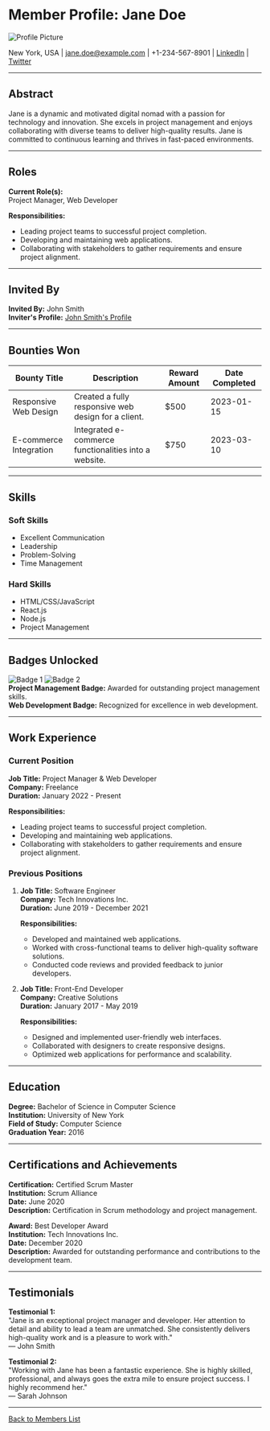 # Member Profile: Jane Doe

![Profile Picture](https://encrypted-tbn0.gstatic.com/images?q=tbn:ANd9GcTIyoaBzJzV8mO-SFaRj06pSfkswKAd22oBww&s)
  
New York, USA | jane.doe@example.com | +1-234-567-8901 | [LinkedIn](https://linkedin.com/in/janedoe) | [Twitter](https://twitter.com/janedoe)

---

## Abstract

Jane is a dynamic and motivated digital nomad with a passion for technology and innovation. She excels in project management and enjoys collaborating with diverse teams to deliver high-quality results. Jane is committed to continuous learning and thrives in fast-paced environments.

---

## Roles

**Current Role(s):**  
Project Manager, Web Developer

**Responsibilities:**
- Leading project teams to successful project completion.
- Developing and maintaining web applications.
- Collaborating with stakeholders to gather requirements and ensure project alignment.

---

## Invited By

**Invited By:** John Smith  
**Inviter's Profile:** [John Smith's Profile](https://example.com/john_smith_profile)

---

## Bounties Won

| Bounty Title               | Description                                            | Reward Amount | Date Completed |
|----------------------------|--------------------------------------------------------|---------------|----------------|
| Responsive Web Design      | Created a fully responsive web design for a client.    | $500          | 2023-01-15     |
| E-commerce Integration     | Integrated e-commerce functionalities into a website.  | $750          | 2023-03-10     |

---

## Skills

### Soft Skills

- Excellent Communication
- Leadership
- Problem-Solving
- Time Management

### Hard Skills

- HTML/CSS/JavaScript
- React.js
- Node.js
- Project Management

---

## Badges Unlocked

![Badge 1](https://example.com/badge_project_management.png) ![Badge 2](https://example.com/badge_web_development.png)  
**Project Management Badge:** Awarded for outstanding project management skills.  
**Web Development Badge:** Recognized for excellence in web development.

---

## Work Experience

### Current Position

**Job Title:** Project Manager & Web Developer  
**Company:** Freelance  
**Duration:** January 2022 - Present

**Responsibilities:**
- Leading project teams to successful project completion.
- Developing and maintaining web applications.
- Collaborating with stakeholders to gather requirements and ensure project alignment.

### Previous Positions

1. **Job Title:** Software Engineer  
   **Company:** Tech Innovations Inc.  
   **Duration:** June 2019 - December 2021

   **Responsibilities:**
   - Developed and maintained web applications.
   - Worked with cross-functional teams to deliver high-quality software solutions.
   - Conducted code reviews and provided feedback to junior developers.

2. **Job Title:** Front-End Developer  
   **Company:** Creative Solutions  
   **Duration:** January 2017 - May 2019

   **Responsibilities:**
   - Designed and implemented user-friendly web interfaces.
   - Collaborated with designers to create responsive designs.
   - Optimized web applications for performance and scalability.

---

## Education

**Degree:** Bachelor of Science in Computer Science  
**Institution:** University of New York  
**Field of Study:** Computer Science  
**Graduation Year:** 2016

---

## Certifications and Achievements

**Certification:** Certified Scrum Master  
**Institution:** Scrum Alliance  
**Date:** June 2020  
**Description:** Certification in Scrum methodology and project management.

**Award:** Best Developer Award  
**Institution:** Tech Innovations Inc.  
**Date:** December 2020  
**Description:** Awarded for outstanding performance and contributions to the development team.

---

## Testimonials

**Testimonial 1:**  
"Jane is an exceptional project manager and developer. Her attention to detail and ability to lead a team are unmatched. She consistently delivers high-quality work and is a pleasure to work with."  
— John Smith

**Testimonial 2:**  
"Working with Jane has been a fantastic experience. She is highly skilled, professional, and always goes the extra mile to ensure project success. I highly recommend her."  
— Sarah Johnson

---

[Back to Members List](https://example.com/members_list)
